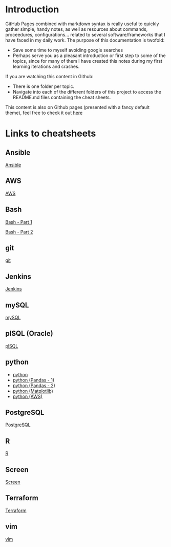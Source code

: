# Introduction

GitHub Pages combined with markdown syntax is really useful to quickly gather simple, handy notes, as well as resources about commands, proceedures, configurations... related to several software/frameworks that I have faced in my daily work. The purpose of this documentation is twofold:
* Save some time to myself avoiding google searches
* Perhaps serve you as a pleasant introduction or first step to some of the topics, since for many of them I have created this notes during my first learning iterations and crashes. 

If you are watching this content in Github: 
* There is one folder per topic.
* Navigate into each of the different folders of this project to access the README.md files containing the cheat sheets.

This content is also on Github pages (presented with a fancy default theme), feel free to check it out [here](https://peferso.github.io/cheat-sheets/)

# Links to cheatsheets

## Ansible
[Ansible](./Ansible/README.md)

## AWS
[AWS](./AWS/README.md)

## Bash
[Bash - Part 1](./bash/README.md)

[Bash - Part 2](./bash-2/README.md)

## git
[git](./git/README.md)

## Jenkins
[Jenkins](./Jenkins/README.md)

## mySQL
[mySQL](./mySQL/README.md)

## plSQL (Oracle)
[plSQL](./plsql/README.md)

## python
- [python](./python/README.md)
- [python (Pandas - 1)](./python-pandas/README-1.md)
- [python (Pandas - 2)](./python-pandas/README-2.md)
- [python (Matplotlib)](./python-matplotlib/README.md)
- [python (AWS)](./python-aws/README.md)

## PostgreSQL

[PostgreSQL](./postgresql/README.md)

## R
[R](./R/README.md)

## Screen

[Screen](./screen/README.md)

## Terraform
[Terraform](./Terraform/README.md)

## vim
[vim](./vim/README.md)

